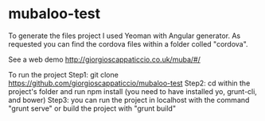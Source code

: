 # mubaloo-test
To generate the files project I used Yeoman with Angular generator. 
As requested you can find the cordova files within a folder colled "cordova".  

See a web demo
http://giorgioscappaticcio.co.uk/muba/#/ 

To run the project
Step1: git clone https://github.com/giorgioscappaticcio/mubaloo-test
Step2: cd within the project's folder and run npm install (you need to have installed yo, grunt-cli, and bower)
Step3: you can run the project in localhost with the command "grunt serve" or build the project with "grunt build"


